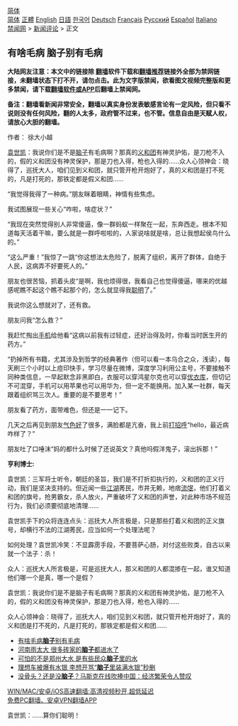  <!-- 面包屑导航 --> <div class="breadcrumb"><!-- GTranslate: https://gtranslate.io/ -->  <div class="switcher notranslate">  <div class="selected">  <a href="#" onclick="return false;"> 简体</a>  </div>  <div class="option">  <a href="https://www.bannedbook.org" onclick="doGTranslate('zh-CN|zh-CN');jQuery('div.switcher div.selected a').html(jQuery(this).html());return false;" title="简体中文" class="nturl selected"> 简体</a>  <a href="https://www.bannedbook.org/zh-tw/" onclick="doGTranslate('zh-CN|zh-TW');jQuery('div.switcher div.selected a').html(jQuery(this).html());return false;" title="繁體中文" class="nturl"> 正體</a>  <a href="https://www.bannedbook.org/en/" onclick="doGTranslate('zh-CN|en');jQuery('div.switcher div.selected a').html(jQuery(this).html());return false;" title="English" class="nturl"> English</a>  <a href="https://www.bannedbook.org/ja/" onclick="doGTranslate('zh-CN|ja');jQuery('div.switcher div.selected a').html(jQuery(this).html());return false;" title="日本語" class="nturl"> 日語</a>  <a href="https://www.bannedbook.org/ko/" onclick="doGTranslate('zh-CN|ko');jQuery('div.switcher div.selected a').html(jQuery(this).html());return false;" title="한국어" class="nturl"> 한국어</a>  <a href="https://www.bannedbook.org/de/" onclick="doGTranslate('zh-CN|de');jQuery('div.switcher div.selected a').html(jQuery(this).html());return false;" title="Deutsch" class="nturl"> Deutsch</a>  <a href="https://www.bannedbook.org/fr/" onclick="doGTranslate('zh-CN|fr');jQuery('div.switcher div.selected a').html(jQuery(this).html());return false;" title="Français" class="nturl"> Français</a>  <a href="https://www.bannedbook.org/ru/" onclick="doGTranslate('zh-CN|ru');jQuery('div.switcher div.selected a').html(jQuery(this).html());return false;" title="Русский" class="nturl"> Русский</a>  <a href="https://www.bannedbook.org/es/" onclick="doGTranslate('zh-CN|es');jQuery('div.switcher div.selected a').html(jQuery(this).html());return false;" title="Español" class="nturl"> Español</a>  <a href="https://www.bannedbook.org/it/" onclick="doGTranslate('zh-CN|it');jQuery('div.switcher div.selected a').html(jQuery(this).html());return false;" title="Italiano" class="nturl"> Italiano</a>  </div>  </div>      <div class='breadcrumb-sub'><!-- Breadcrumb NavXT 6.3.0 --> <a href="https://www.bannedbook.org/" class="home">禁闻网</a> &gt; <a href="https://www.bannedbook.org/bnews/comments/" class="category">新闻评论</a> &gt; 正文</div></div><h2>有啥毛病 脑子别有毛病</h2> <p class="notice"><b>大陆网友注意：本文中的链接除 <a href="https://github.com/bannedbook/fanqiang" >翻墙</a>软件下载和<a href="https://github.com/killgcd/justmysocks/blob/master/README.md">翻墙推荐</a>链接外全部为禁网链接，未翻墙状态下打不开，请勿点击。此为文字版禁闻，欲看图文视频完整版和更多禁闻，请下载<a href="https://github.com/bannedbook/fanqiang">翻墙软件或APP</a>后翻墙上禁闻网。</p><p>备注：翻墙看新闻非常安全，翻墙以真实身份发表敏感言论有一定风险，但只看不说则没有任何风险，翻的人太多，政府管不过来，也不管。信息自由是天赋人权，请放心大胆的翻墙。</b></p>  <div class="entry"> <p>作者： 徐大小越</p> <p id="summary"><a href="https://www.bannedbook.org/bnews/tag/%e8%a2%81%e4%b8%96%e5%87%af/" class="st_tag internal_tag" rel="tag" title="标签 袁世凯 下的日志">袁世凯</a>：我说你们是不是<a href="https://www.bannedbook.org/bnews/tag/%E8%84%91%E5%AD%90/" class="st_tag internal_tag" rel="tag" title="标签 脑子 下的日志">脑子</a>有毛病啊？那真的<a href="https://www.bannedbook.org/bnews/tag/%E4%B9%89%E5%92%8C%E5%9B%A2/" class="st_tag internal_tag" rel="tag" title="标签 义和团 下的日志">义和团</a>有神灵护佑，是刀枪不入的，假的义和团没有神灵保护，那是刀也入得，枪也入得的……众人心领神会：晓得了，巡抚大人，咱们见到义和团，就只管开枪开炮好了，真的义和团是打不死的，凡是打死的，那铁定都是假义和团……</p> <p>“我觉得我得了一种病。”朋友眯着眼睛，神情有些焦虑。</p> <p>我试图展现一些关心“咋啦，啥症状？”</p> <p>“我现在突然觉得别人非常傻逼，像一群蚂蚁一样聚在一起，东奔西走。根本不知道每天活着干嘛，要么就是一群呼啦啦的，人家说啥就是啥，总让我想起侯鸟什么的。”</p>  <p>“这么严重！”我惊了一跳“你这想法太危险了，脱离了组织，离开了群体，自绝于人民，这病弄不好要死人的。”</p> <p>朋友也很苦恼，抓着头皮“是啊，我也烦得很，我看自己也觉得傻逼，哪来的优越感呢瞧不起这个瞧不起那个的，怎么就显得我<a href="https://www.bannedbook.org/bnews/tag/%E8%81%AA%E6%98%8E/" class="st_tag internal_tag" rel="tag" title="标签 聪明 下的日志">聪明</a>了。”</p> <p>我说你这么想就对了，还有救。</p> <p>朋友问我“怎么救？”</p> <p>我赶忙掏出<a href="https://www.bannedbook.org/bnews/tag/%e6%89%8b%e6%9c%ba/" class="st_tag internal_tag" rel="tag" title="标签 手机 下的日志">手机</a>给他看“这病以前我有过轻症，还好治得及时，你看当时医生开的药方。”</p>  <p>“扔掉所有书籍，尤其涉及到哲学的经典著作（但可以看一本乌合之众，浅读），每天刷三个小时以上痘印快手，学习尽量在微博，深度学习利用公主号，不要接触不同种类信息，一早起默念非黑即白，衣服可以穿鸿星尔克也可以穿<a href="https://www.bannedbook.org/bnews/tag/%E4%BC%98%E8%A1%A3%E5%BA%93/" class="st_tag internal_tag" rel="tag" title="标签 优衣库 下的日志">优衣库</a>，但切记不可混穿，手机可以用苹果也可以用华为，但一定不能换用。加入某一社群，每天跟着组织骂三次人。重要的是不要思考！”</p> <p>朋友看了药方，面带难色，但还是一一记下。</p> <p>几天之后再见到朋友<a href="https://www.bannedbook.org/bnews/tag/%E6%B0%94%E8%89%B2%E5%A5%BD/" class="st_tag internal_tag" rel="tag" title="标签 气色好 下的日志">气色好</a>了很多，满脸都是亢奋，我上前<a href="https://www.bannedbook.org/bnews/tag/%E6%89%93%E6%8B%9B%E5%91%BC/" class="st_tag internal_tag" rel="tag" title="标签 打招呼 下的日志">打招呼</a>“hello，最近病咋样了？”</p> <p>朋友吐了口唾沫“妈的都什么时候了还说英文？真他吗假洋鬼子，滚出拆那！”</p> <p><strong>亨利博士:</strong></p>  <p>袁世凯：三军将士听令，朝廷的圣旨，我们是不打折扣执行的，义和团的正义行动，我们是坚决支持的。但近闻一些<a href="https://www.bannedbook.org/bnews/tag/%e6%b1%9f%e6%b9%96/" class="st_tag internal_tag" rel="tag" title="标签 江湖 下的日志">江湖</a>莠民，市井无赖，地痞<span class='wp_keywordlink'><a href="https://www.bannedbook.org/forum11/topic282.html" title="禁片：评中国共产党的流氓本性" target="_blank">流氓</a></span>，他们打着义和团的旗号，抢男霸女，杀人放火，严重破坏了义和团的声誉，对此种市场不规范行为，我们必须要彻底地清理……</p> <p>袁世凯手下的众将连连点头：巡抚大人所言极是，只是那些打着义和团的正义旗号，却横行不法的江湖莠民，应当如何一个处理法呢？</p> <p>如何处理？袁世凯冷笑：不显霹雳手段，不要菩萨心肠，对付这些败类，自古以来就一个法子：杀！</p> <p>众人：巡抚大人所言极是，可是巡抚大人，那义和团的人都混掺在一起，谁又知道他们哪一个是真，哪一个是假？</p> <p>袁世凯：我说你们是不是脑子有毛病啊？那真的义和团有神灵护佑，是刀枪不入的，假的义和团没有神灵保护，那是刀也入得，枪也入得的……</p>  <p>众人心领神会：晓得了，巡抚大人，咱们见到义和团，就只管开枪开炮好了，真的义和团是打不死的，凡是打死的，那铁定都是假义和团……</p> <ul class='op-related-articles' title='相关阅读'> <li><a href='https://www.bannedbook.org/bnews/ssgc/20210806/1601284.html' target='_blank'>有啥毛病<b>脑子</b>别有毛病</a></li> <li><a href='https://www.bannedbook.org/bnews/comments/20210726/1594282.html' target='_blank'>河南雨太大 很多砖家的<b>脑子</b>都进水了</a></li> <li><a href='https://www.bannedbook.org/bnews/comments/20210725/1593764.html' target='_blank'>可怕的不是郑州大水 是有些民众<b>脑子</b>里的水</a></li> <li><a href='https://www.bannedbook.org/bnews/cbnews/20210707/1581845.html' target='_blank'>理想车被爆有水银 李想开骂“<b>脑子</b>里装满水银”秒删</a></li> <li><a href='https://www.bannedbook.org/bnews/cnnews/20210701/1578427.html' target='_blank'>没骨头？还是没<b>脑子</b>？马斯克在线吹捧中国：经济繁荣令人赞叹</a></li> </ul> <p class="texttj"> <a href="https://github.com/bannedbook/fanqiang/wiki/V2ray%E6%9C%BA%E5%9C%BA" target="_blank">WIN/MAC/安卓/iOS高速翻墙:高清视频秒开,超低延迟</a><br/> <a href="https://github.com/bannedbook/fanqiang/wiki/%E7%A6%81%E9%97%BB%E7%BD%91%E5%AE%89%E5%8D%93%E7%BF%BB%E5%A2%99%E6%96%B0%E9%97%BBAPP" target="_blank">免费PC翻墙、安卓VPN翻墙APP</a></p><p>袁世凯：……算你们聪明！</p><a name='sharetosocial'></a>  <div style="margin-bottom:5px;padding-bottom:5px;clear:both"> <div id="archive-pix-1" class="banner-ads"> <!-- AuctionX Display platform tag START --> <div id="26318x728x90x621x_ADSLOT2" clicktrack="%%CLICK_URL_ESC%%"></div> <!-- AuctionX Display platform tag END --> </div> <div id="archive-pix-2" class="banner-ads"> <!-- AuctionX Display platform tag START --> <div id="26315x300x250x621x_ADSLOT2" clicktrack="%%CLICK_URL_ESC%%"></div> <!-- AuctionX Display platform tag END --> </div> </div>  <div id="archive-pix-1" class="banner-ads"> <!-- AuctionX Display platform tag START --> <div id="26318x728x90x621x_ADSLOT3" clicktrack="%%CLICK_URL_ESC%%"></div> <!-- AuctionX Display platform tag END --> </div> </div><!--END ENTRY--> 